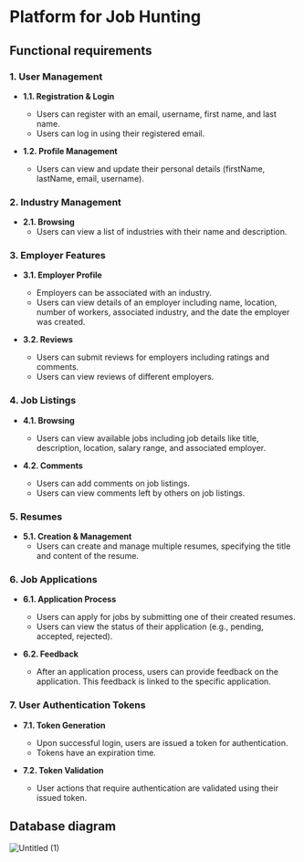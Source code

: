 # Platform for Job Hunting

## Functional requirements

### 1. User Management
- **1.1. Registration & Login**
  - Users can register with an email, username, first name, and last name.
  - Users can log in using their registered email.

- **1.2. Profile Management**
  - Users can view and update their personal details (firstName, lastName, email, username).

### 2. Industry Management
- **2.1. Browsing**
  - Users can view a list of industries with their name and description.

### 3. Employer Features
- **3.1. Employer Profile**
  - Employers can be associated with an industry.
  - Users can view details of an employer including name, location, number of workers, associated industry, and the date the employer was created.

- **3.2. Reviews**
  - Users can submit reviews for employers including ratings and comments.
  - Users can view reviews of different employers.

### 4. Job Listings
- **4.1. Browsing**
  - Users can view available jobs including job details like title, description, location, salary range, and associated employer.

- **4.2. Comments**
  - Users can add comments on job listings.
  - Users can view comments left by others on job listings.

### 5. Resumes
- **5.1. Creation & Management**
  - Users can create and manage multiple resumes, specifying the title and content of the resume.

### 6. Job Applications
- **6.1. Application Process**
  - Users can apply for jobs by submitting one of their created resumes.
  - Users can view the status of their application (e.g., pending, accepted, rejected).

- **6.2. Feedback**
  - After an application process, users can provide feedback on the application. This feedback is linked to the specific application.

### 7. User Authentication Tokens
- **7.1. Token Generation**
  - Upon successful login, users are issued a token for authentication.
  - Tokens have an expiration time.

- **7.2. Token Validation**
  - User actions that require authentication are validated using their issued token.

## Database diagram

![Untitled (1)](https://github.com/ilyevskii/job-hunter/assets/95957223/2f6a193c-5714-4f9a-8e00-e797fb5992f0)

